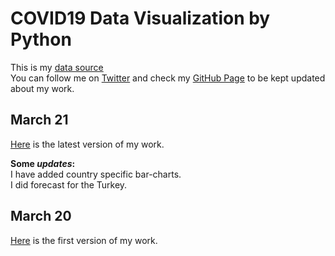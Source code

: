 # COVID19 Data Visualization by Python

This is my [data source](https://ourworldindata.org/coronavirus-source-data)  
You can follow me on [Twitter](https://twitter.com/BaturalpYalcin) and check my [GitHub Page](https://github.com/baturalpyalcinn) to be kept updated about my work.

## March 21
[Here](Covid19_March_21.html) is the latest version of my work.

**Some *updates*:**    
I have added country specific bar-charts.  
I did forecast for the Turkey.  

## March 20
[Here](Covid19_March_20.html) is the first version of my work.


